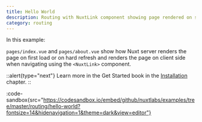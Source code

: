 ```yaml
---
title: Hello World
description: Routing with NuxtLink component showing page rendered on server side and on client side
category: routing
---
```


In this example:

`pages/index.vue` and `pages/about.vue` show how Nuxt server renders the page on first load or on hard refresh and renders the page on client side when navigating using the `<NuxtLink>` component.

::alert{type="next"}
Learn more in the Get Started book in the [Installation](/docs/get-started/installation) chapter.
::

:code-sandbox{src="https://codesandbox.io/embed/github/nuxtlabs/examples/tree/master/routing/hello-world?fontsize=14&hidenavigation=1&theme=dark&view=editor"}
